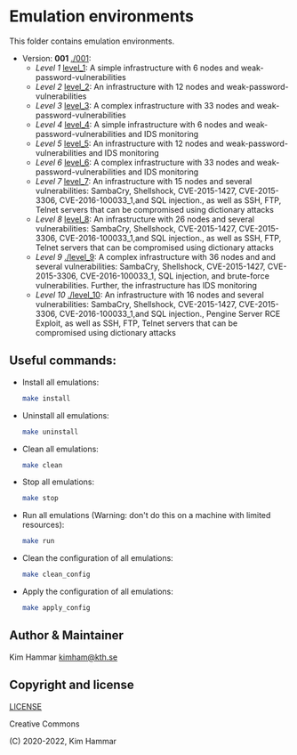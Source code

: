 # Emulation environments

This folder contains emulation environments.

- Version: **001** [./001](001):
  - *Level 1* [level_1](001/level_1): A simple infrastructure with 6 nodes and weak-password-vulnerabilities
  - *Level 2* [level_2](001/level_2): An infrastructure with 12 nodes and weak-password-vulnerabilities
  - *Level 3* [level_3](001/level_3): A complex infrastructure with 33 nodes and weak-password-vulnerabilities
  - *Level 4* [level_4](001/level_4): A simple infrastructure with 6 nodes and weak-password-vulnerabilities and IDS monitoring
  - *Level 5* [level_5](001/level_5): An infrastructure with 12 nodes and weak-password-vulnerabilities and IDS monitoring
  - *Level 6* [level_6](001/level_6): A complex infrastructure with 33 nodes and weak-password-vulnerabilities and IDS monitoring
  - *Level 7* [level_7](001/level_7): An infrastructure with 15 nodes and several vulnerabilities: SambaCry, Shellshock, CVE-2015-1427, CVE-2015-3306, CVE-2016-100033_1,and SQL injection., as well as SSH, FTP, Telnet servers that can be compromised using dictionary attacks
  - *Level 8* [level_8](001/level_8): An infrastructure with 26 nodes and several vulnerabilities: SambaCry, Shellshock, CVE-2015-1427, CVE-2015-3306, CVE-2016-100033_1,and SQL injection., as well as SSH, FTP, Telnet servers that can be compromised using dictionary attacks
  - *Level 9* [./level_9](001/level_9): A complex infrastructure with 36 nodes and and several vulnerabilities: SambaCry, Shellshock, CVE-2015-1427, CVE-2015-3306, CVE-2016-100033_1, SQL injection, and brute-force vulnerabilities. Further, the infrastructure has IDS monitoring
  - *Level 10* [./level_10](001/level_10): An infrastructure with 16 nodes and several vulnerabilities: SambaCry, Shellshock, CVE-2015-1427, CVE-2015-3306, CVE-2016-100033_1,and SQL injection., Pengine Server RCE Exploit, as well as SSH, FTP, Telnet servers that can be compromised using dictionary attacks

## Useful commands:

- Install all emulations:
  ```bash
  make install
   ```

- Uninstall all emulations:
  ```bash
  make uninstall
   ```

- Clean all emulations:
  ```bash
  make clean
   ```

- Stop all emulations:
  ```bash
  make stop
   ```

- Run all emulations (Warning: don't do this on a machine with limited resources):
  ```bash
  make run
   ```

- Clean the configuration of all emulations:
  ```bash
  make clean_config
   ```

- Apply the configuration of all emulations:
  ```bash
  make apply_config
   ```

## Author & Maintainer

Kim Hammar <kimham@kth.se>

## Copyright and license

[LICENSE](../LICENSE.md)

Creative Commons

(C) 2020-2022, Kim Hammar